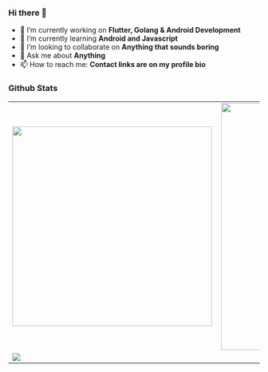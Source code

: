 ### Hi there 👋

- 🔭 I’m currently working on <b>Flutter, Golang & Android Development </b>
- 🌱 I’m currently learning <b> Android and Javascript</b>
- 👯 I’m looking to collaborate on <b>Anything that sounds boring</b>
- 💬 Ask me about <b>Anything</b>
- 📫 How to reach me: <b>Contact links are on my profile bio</b>

<!--
**Iampato/Iampato** is a ✨ _special_ ✨ repository because its `README.md` (this file) appears on your GitHub profile.

Here are some ideas to get you started:

- 🔭 I’m currently working on ...
- 🌱 I’m currently learning ...
- 👯 I’m looking to collaborate on ...
- 🤔 I’m looking for help with ...
- 💬 Ask me about ...
- 📫 How to reach me: ...
- 😄 Pronouns: ...
- ⚡ Fun fact: ...
-->

### Github Stats

<table cellspacing="0" cellpadding="0"  style="border-collapse: collapse; border: none;">
  <tr  style="border-collapse: collapse; border: none;">
      <td  style="border-collapse: collapse; border: none;"><img width="400px" align="left" src="https://github-readme-stats.vercel.app/api/top-langs/?username=Iampato&hide=html&layout=compact" /></td>
      <td style="border:none"><img width="495px" align="left" src="https://github-readme-stats.vercel.app/api?username=Iampato&count_private=true&theme=default&show_icons=true" /></td>
  </tr> 
  <tr style="border:none">
  <td style="border:none"> <img src="https://github-profile-trophy.vercel.app/?username=iampato&theme=flat&no-frame=true&margin-w=30" /><td>
  </tr>
</table>

